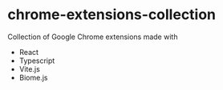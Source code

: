 # chrome-extensions-collection

Collection of Google Chrome extensions made with
- React
- Typescript
- Vite.js
- Biome.js

